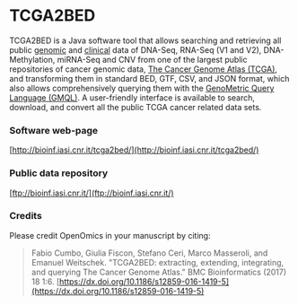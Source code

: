 # TCGA2BED
TCGA2BED is a Java software tool that allows searching and retrieving all public [genomic](https://wiki.nci.nih.gov/display/TCGA/TCGA+Encyclopedia) and [clinical](https://wiki.nci.nih.gov/display/TCGA/Clinical+data) data of DNA-Seq, RNA-Seq (V1 and V2), DNA-Methylation, miRNA-Seq and CNV from one of the largest public repositories of cancer genomic data, [The Cancer Genome Atlas (TCGA)](http://cancergenome.nih.gov/), and transforming them in standard BED, GTF, CSV, and JSON format, which also allows comprehensively querying them with the [GenoMetric Query Language (GMQL)](http://www.bioinformatics.deib.polimi.it/GMQL/). A user-friendly interface is available to search, download, and convert all the public TCGA cancer related data sets.

### Software web-page
[http://bioinf.iasi.cnr.it/tcga2bed/](http://bioinf.iasi.cnr.it/tcga2bed/)

### Public data repository
[ftp://bioinf.iasi.cnr.it/](ftp://bioinf.iasi.cnr.it/)

### Credits

Please credit OpenOmics in your manuscript by citing:

> Fabio Cumbo, Giulia Fiscon, Stefano Ceri, Marco Masseroli, and Emanuel Weitschek. "TCGA2BED: extracting, extending, integrating, and querying The Cancer Genome Atlas." BMC Bioinformatics (2017) 18 1:6. [https://dx.doi.org/10.1186/s12859-016-1419-5](https://dx.doi.org/10.1186/s12859-016-1419-5)
